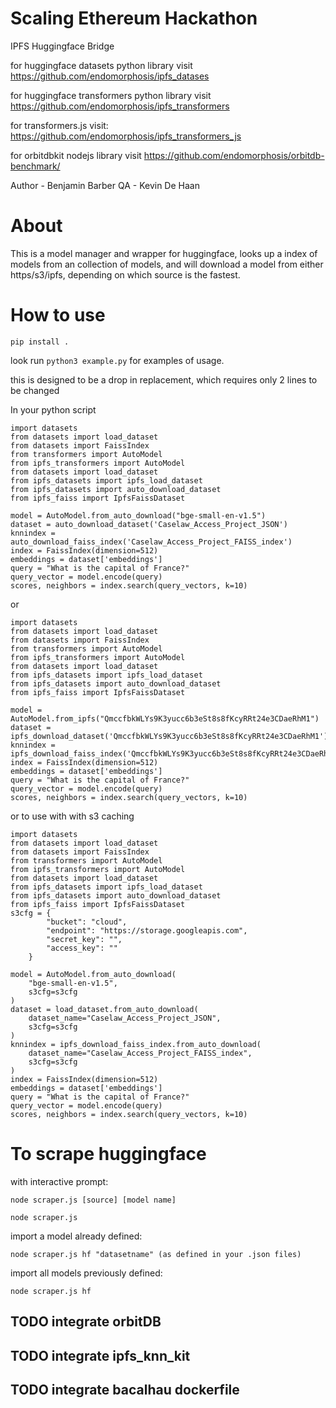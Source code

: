 # Scaling Ethereum Hackathon
IPFS Huggingface Bridge

for huggingface datasets python library visit
https://github.com/endomorphosis/ipfs_datases

for huggingface transformers python library visit
https://github.com/endomorphosis/ipfs_transformers

for transformers.js visit:
https://github.com/endomorphosis/ipfs_transformers_js

for orbitdbkit nodejs library visit
https://github.com/endomorphosis/orbitdb-benchmark/

Author - Benjamin Barber
QA - Kevin De Haan

# About

This is a model manager and wrapper for huggingface, looks up a index of models from an collection of models, and will download a model from either https/s3/ipfs, depending on which source is the fastest.

# How to use
~~~shell
pip install .
~~~

look run ``python3 example.py`` for examples of usage.

this is designed to be a drop in replacement, which requires only 2 lines to be changed

In your python script
~~~shell
import datasets
from datasets import load_dataset
from datasets import FaissIndex
from transformers import AutoModel
from ipfs_transformers import AutoModel
from datasets import load_dataset
from ipfs_datasets import ipfs_load_dataset
from ipfs_datasets import auto_download_dataset
from ipfs_faiss import IpfsFaissDataset

model = AutoModel.from_auto_download("bge-small-en-v1.5")
dataset = auto_download_dataset('Caselaw_Access_Project_JSON')
knnindex = auto_download_faiss_index('Caselaw_Access_Project_FAISS_index')
index = FaissIndex(dimension=512)
embeddings = dataset['embeddings']
query = "What is the capital of France?"
query_vector = model.encode(query)
scores, neighbors = index.search(query_vectors, k=10)
~~~

or 

~~~shell
import datasets
from datasets import load_dataset
from datasets import FaissIndex
from transformers import AutoModel
from ipfs_transformers import AutoModel
from datasets import load_dataset
from ipfs_datasets import ipfs_load_dataset
from ipfs_datasets import auto_download_dataset
from ipfs_faiss import IpfsFaissDataset

model = AutoModel.from_ipfs("QmccfbkWLYs9K3yucc6b3eSt8s8fKcyRRt24e3CDaeRhM1")
dataset = ipfs_download_dataset('QmccfbkWLYs9K3yucc6b3eSt8s8fKcyRRt24e3CDaeRhM1')
knnindex = ipfs_download_faiss_index('QmccfbkWLYs9K3yucc6b3eSt8s8fKcyRRt24e3CDaeRhM1')
index = FaissIndex(dimension=512)
embeddings = dataset['embeddings']
query = "What is the capital of France?"
query_vector = model.encode(query)
scores, neighbors = index.search(query_vectors, k=10)
~~~

or to use with with s3 caching 
~~~shell
import datasets
from datasets import load_dataset
from datasets import FaissIndex
from transformers import AutoModel
from ipfs_transformers import AutoModel
from datasets import load_dataset
from ipfs_datasets import ipfs_load_dataset
from ipfs_datasets import auto_download_dataset
from ipfs_faiss import IpfsFaissDataset
s3cfg = {
        "bucket": "cloud",
        "endpoint": "https://storage.googleapis.com",
        "secret_key": "",
        "access_key": ""
    }

model = AutoModel.from_auto_download(
    "bge-small-en-v1.5",
    s3cfg=s3cfg
)
dataset = load_dataset.from_auto_download(
    dataset_name="Caselaw_Access_Project_JSON",
    s3cfg=s3cfg
)
knnindex = ipfs_download_faiss_index.from_auto_download(
    dataset_name="Caselaw_Access_Project_FAISS_index",
    s3cfg=s3cfg
)
index = FaissIndex(dimension=512)
embeddings = dataset['embeddings']
query = "What is the capital of France?"
query_vector = model.encode(query)
scores, neighbors = index.search(query_vectors, k=10)

~~~

# To scrape huggingface

with interactive prompt:

~~~shell
node scraper.js [source] [model name]
~~~

~~~shell
node scraper.js 
~~~

import a model already defined:

~~~shell
node scraper.js hf "datasetname" (as defined in your .json files)
~~~

import all models previously defined:

~~~shell
node scraper.js hf 
~~~

## TODO integrate orbitDB

## TODO integrate ipfs_knn_kit

## TODO integrate bacalhau dockerfile
